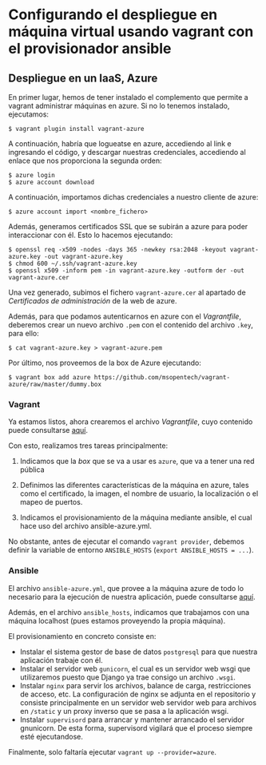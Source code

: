 Configurando el despliegue en máquina virtual usando vagrant con el provisionador ansible
===

## Despliegue en un IaaS, Azure
En primer lugar, hemos de tener instalado el complemento que permite a vagrant administrar máquinas en azure. Si no lo tenemos instalado, ejecutamos:

```
$ vagrant plugin install vagrant-azure
```

A continuación, habría que logueatse en azure, accediendo al link e ingresando el código, y descargar nuestras credenciales, accediendo al enlace que nos proporciona la segunda orden:

```
$ azure login
$ azure account download
```

A continuación, importamos dichas credenciales a nuestro cliente de azure:

```
$ azure account import <nombre_fichero>
```

Además, generamos certificados SSL que se subirán a azure para poder interaccionar con él. Esto lo hacemos ejecutando:

```
$ openssl req -x509 -nodes -days 365 -newkey rsa:2048 -keyout vagrant-azure.key -out vagrant-azure.key
$ chmod 600 ~/.ssh/vagrant-azure.key
$ openssl x509 -inform pem -in vagrant-azure.key -outform der -out vagrant-azure.cer
```

Una vez generado, subimos el fichero `vagrant-azure.cer` al apartado de _Certificados de administración_ de la web de azure.

Además, para que podamos autenticarnos en azure con el _Vagrantfile_, deberemos crear un nuevo archivo `.pem` con el contenido del archivo `.key`, para ello:

```
$ cat vagrant-azure.key > vagrant-azure.pem
```

Por último, nos proveemos de la box de Azure ejecutando:

```
$ vagrant box add azure https://github.com/msopentech/vagrant-azure/raw/master/dummy.box
```

### Vagrant
Ya estamos listos, ahora crearemos el archivo _Vagrantfile_, cuyo contenido puede consultarse [aquí](../vagrant-azure/Vagrantfile).

Con esto, realizamos tres tareas principalmente:

1. Indicamos que la _box_ que se va a usar es `azure`, que va a tener una red pública

2. Definimos las diferentes características de la máquina en azure, tales como el certificado, la imagen, el nombre de usuario, la localización o el mapeo de puertos.
3. Indicamos el provisionamiento de la máquina mediante ansible, el cual hace uso del archivo ansible-azure.yml.

No obstante, antes de ejecutar el comando `vagrant provider`, debemos definir la variable de entorno `ANSIBLE_HOSTS` (`export ANSIBLE_HOSTS = ...`).

### Ansible
El archivo `ansible-azure.yml`, que provee a la máquina azure de todo lo necesario para la ejecución de nuestra aplicación, puede consultarse [aquí](../vagrant-azure/ansible-azure.yml).

Además, en el archivo `ansible_hosts`, indicamos que trabajamos con una máquina localhost (pues estamos proveyendo la propia máquina).

El provisionamiento en concreto consiste en:

- Instalar el sistema gestor de base de datos `postgresql` para que nuestra aplicación trabaje con él.
- Instalar el servidor web `gunicorn`, el cual es un servidor web wsgi que utilizaremos puesto que Django ya trae consigo un archivo `.wsgi`.
- Instalar `nginx` para servir los archivos, balance de carga, restricciones de acceso, etc. La configuración de nginx se adjunta en el repositorio y consiste principalmente en un servidor web servidor web para archivos en  `/static` y un proxy inverso que se pasa a la aplicación wsgi.
- Instalar `supervisord` para arrancar y mantener arrancado el servidor gnunicorn. De esta forma, supervisord vigilará que el proceso siempre esté ejecutandose.

Finalmente, solo faltaría ejecutar `vagrant up --provider=azure`.
